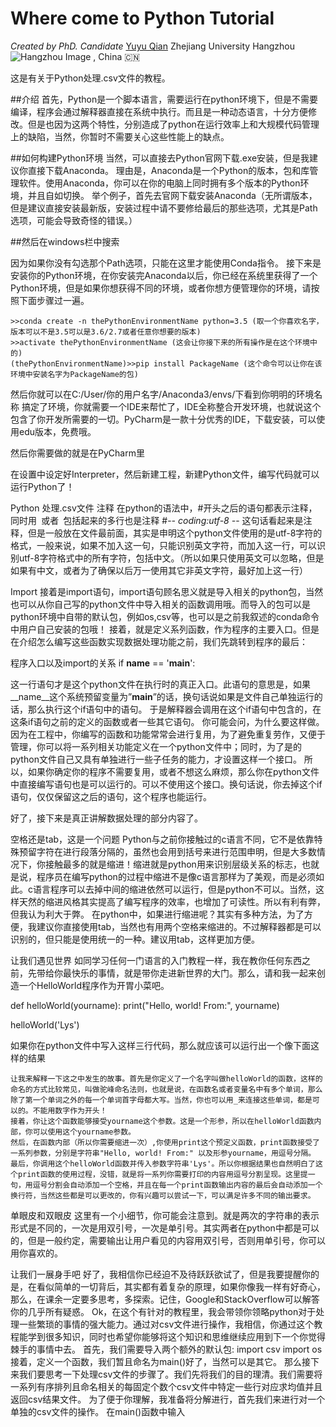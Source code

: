 # Where come to **Python Tutorial**
_Created by PhD. Candidate_ [Yuyu Qian]
Zhejiang University Hangzhou ![Hangzhou Image](https://github.com/QianyuyuGitHub/trans/images/HangZhou.jpg) , China :cn:

这是有关于Python处理.csv文件的教程。

##介绍
首先，Python是一个脚本语言，需要运行在python环境下，但是不需要编译，程序会通过解释器直接在系统中执行。而且是一种动态语言，十分方便修改。但是也因为这两个特性，分别造成了python在运行效率上和大规模代码管理上的缺陷，当然，你暂时不需要关心这些性能上的缺点。

##如何构建Python环境
当然，可以直接去Python官网下载.exe安装，但是我建议你直接下载Anaconda。
理由是，Anaconda是一个Python的版本，包和库管理软件。使用Anaconda，你可以在你的电脑上同时拥有多个版本的Python环境，并且自如切换。
举个例子，首先去官网下载安装Anaconda（无所谓版本，但是建议直接安装最新版，安装过程中请不要修给最后的那些选项，尤其是Path选项，可能会导致奇怪的错误。）

##然后在windows栏中搜索
 
因为如果你没有勾选那个Path选项，只能在这里才能使用Conda指令。
接下来是安装你的Python环境，在你安装完Anaconda以后，你已经在系统里获得了一个Python环境，但是如果你想获得不同的环境，或者你想方便管理你的环境，请按照下面步骤过一遍。

	>>conda create -n thePythonEnvironmentName python=3.5 (取一个你喜欢名字，版本可以不是3.5可以是3.6/2.7或者任意你想要的版本)
	>>activate thePythonEnvironmentName (这会让你接下来的所有操作是在这个环境中的)
	(thePythonEnvironmentName)>>pip install PackageName (这个命令可以让你在该环境中安装名字为PackageName的包)

然后你就可以在C:/User/你的用户名字/Anaconda3/envs/下看到你明明的环境名称
搞定了环境，你就需要一个IDE来帮忙了，IDE全称整合开发环境，也就说这个包含了你开发所需要的一切。PyCharm是一款十分优秀的IDE，下载安装，可以使用edu版本，免费哦。

然后你需要做的就是在PyCharm里
 
在设置中设定好Interpreter，然后新建工程，新建Python文件，编写代码就可以运行Python了！

Python 处理.csv文件
注释
在python的语法中，#开头之后的语句都表示注释，同时用``` ```或者`````` ``````包括起来的多行也是注释
#-*- coding:utf-8 -*-
这句话看起来是注释，但是一般放在文件最前面，其实是申明这个python文件使用的是utf-8字符的格式，一般来说，如果不加入这一句，只能识别英文字符，而加入这一行，可以识别utf-8字符格式中的所有字符，包括中文。（所以如果只使用英文可以忽略，但是如果有中文，或者为了确保以后万一使用其它非英文字符，最好加上这一行）

Import
接着是import语句，import语句顾名思义就是导入相关的python包，当然也可以从你自己写的python文件中导入相关的函数调用哦。而导入的包可以是python环境中自带的默认包，例如os,csv等，也可以是之前我叙述的conda命令中用户自己安装的包哦！
接着，就是定义系列函数，作为程序的主要入口。但是在介绍怎么编写这些函数实现数据处理功能之前，我们先跳转到程序的最后：

程序入口以及import的关系
if __name__ == '__main__':

这一行语句才是这个python文件在执行时的真正入口。此语句的意思是，如果__name__这个系统预留变量为”__main__”的话，换句话说如果是文件自己单独运行的话，那么执行这个if语句中的语句。
于是解释器会调用在这个if语句中包含的，在这条if语句之前的定义的函数或者一些其它语句。
你可能会问，为什么要这样做。因为在工程中，你编写的函数和功能常常会进行复用，为了避免重复劳作，又便于管理，你可以将一系列相关功能定义在一个python文件中；同时，为了是的python文件自己又具有单独进行一些子任务的能力，才设置这样一个接口。
所以，如果你确定你的程序不需要复用，或者不想这么麻烦，那么你在python文件中直接编写语句也是可以运行的。可以不使用这个接口。换句话说，你去掉这个if语句，仅仅保留这之后的语句，这个程序也能运行。

好了，接下来是真正讲解数据处理的部分内容了。

空格还是tab，这是一个问题
Python与之前你接触过的c语言不同，它不是依靠特殊预留字符在进行段落分隔的，虽然也会用到括号来进行范围申明，但是大多数情况下，你接触最多的就是缩进！缩进就是python用来识别层级关系的标志，也就是说，程序员在编写python的过程中缩进不是像c语言那样为了美观，而是必须如此。c语言程序可以去掉中间的缩进依然可以运行，但是python不可以。当然，这样天然的缩进风格其实提高了编写程序的效率，也增加了可读性。所以有利有弊，但我认为利大于弊。
在python中，如果进行缩进呢？其实有多种方法，为了方便，我建议你直接使用tab，当然也有用两个空格来缩进的。不过解释器都是可以识别的，但只能是使用统一的一种。建议用tab，这样更加方便。

让我们遇见世界
	如同学习任何一门语言的入门教程一样，我在教你任何东西之前，先带给你最快乐的事情，就是带你走进新世界的大门。那么，请和我一起来创造一个HelloWorld程序作为开胃小菜吧。

def helloWorld(yourname):
    print("Hello, world! From:", yourname)

helloWorld('Lys')

如果你在python文件中写入这样三行代码，那么就应该可以运行出一个像下面这样的结果
 
	让我来解释一下这之中发生的故事。首先是你定义了一个名字叫做helloWorld的函数，这样的命名的方式比较常见，叫做驼峰命名法则，也就是说，在函数名或者变量名中有多个单词，那么除了第一个单词之外的每一个单词首字母都大写。当然，你也可以用_来连接这些单词，都是可以的。不能用数字作为开头！
	接着，你让这个函数能够接受yourname这个参数。这是一个形参，所以在helloWorld函数内部，你可以使用这个yourname参数。
	然后，在函数内部（所以你需要缩进一次）,你使用print这个预定义函数，print函数接受了一系列参数，分别是字符串"Hello, world! From:" 以及形参yourname，用逗号分隔。
	最后，你调用这个helloWorld函数并传入参数字符串'Lys'。所以你根据结果也自然明白了这个print函数的使用过程，没错，就是将一系列你需要打印的内容用逗号分割呈现。这里提一句，用逗号分割会自动添加一个空格，并且在每一个print函数输出内容的最后会自动添加一个换行符，当然这些都是可以更改的，你有兴趣可以尝试一下，可以满足许多不同的输出要求。
单眼皮和双眼皮
	这里有一个小细节，你可能会注意到。就是两次的字符串的表示形式是不同的，一次是用双引号，一次是单引号。其实两者在python中都是可以的，但是一般约定，需要输出让用户看见的内容用双引号，否则用单引号，你可以用你喜欢的。

让我们一展身手吧
好了，我相信你已经迫不及待跃跃欲试了，但是我要提醒你的是，在看似简单的一切背后，其实都有着复杂的原理，如果你像我一样有好奇心，那么，在课余一定要多思考，多探索。记住，Google和StackOverflow可以解答你的几乎所有疑惑。
Ok，在这个有针对的教程里，我会带领你领略python对于处理一些繁琐的事情的强大能力。通过对csv文件进行操作，我相信，你通过这个教程能学到很多知识，同时也希望你能够将这个知识和思维继续应用到下一个你觉得棘手的事情中去。
首先，我们需要导入两个额外的默认包:
import csv
import os
接着，定义一个函数，我们暂且命名为main()好了，当然可以是其它。
那么接下来我们要思考一下处理csv文件的步骤了。我们先将我们的目的理清。我们需要将一系列有序排列且命名相关的每固定个数个csv文件中特定一些行对应求均值并且返回csv结果文件。
为了便于你理解，我准备将分解进行，首先我们来进行对一个单独的csv文件的操作。
在main()函数中输入

[Yuyu Qian]: <qianyuyulys@gmail.com>